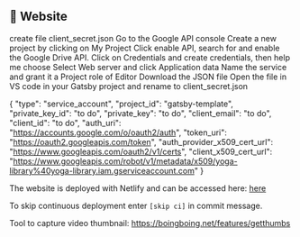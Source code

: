 ## 🧘 Website

create file client_secret.json
Go to the Google API console
Create a new project by clicking on My Project
Click enable API, search for and enable the Google Drive API.
Click on Credentials and create credentials, then help me choose
Select Web server and click Application data
Name the service and grant it a Project role of Editor
Download the JSON file
Open the file in VS code in your Gatsby project and rename to client_secret.json


{
  "type": "service_account",
  "project_id": "gatsby-template",
  "private_key_id": "to do",
  "private_key": "to do",
  "client_email": "to do",
  "client_id": "to do",
  "auth_uri": "https://accounts.google.com/o/oauth2/auth",
  "token_uri": "https://oauth2.googleapis.com/token",
  "auth_provider_x509_cert_url": "https://www.googleapis.com/oauth2/v1/certs",
  "client_x509_cert_url": "https://www.googleapis.com/robot/v1/metadata/x509/yoga-library%40yoga-library.iam.gserviceaccount.com"
}

The website is deployed with Netlify and can be accessed here:
[here](https://here.com/)

To skip continuous deployment enter `[skip ci]` in commit message.

Tool to capture video thumbnail: https://boingboing.net/features/getthumbs